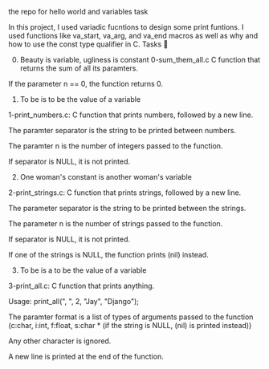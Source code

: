 the repo for hello world and variables task

In this project, I used variadic fucntions to design some print funtions. I used functions like va_start, va_arg, and va_end macros as well as why and how to use the const type qualifier in C.
Tasks 📃

0. Beauty is variable, ugliness is constant
0-sum_them_all.c
 C function that returns the sum of all its paramters.

If the parameter n == 0, the function returns 0.

1. To be is to be the value of a variable



1-print_numbers.c: C function that prints numbers, followed by a new line.

The paramter separator is the string to be printed between numbers.

The paramter n is the number of integers passed to the function.

If separator is NULL, it is not printed.

2. One woman's constant is another woman's variable



2-print_strings.c: C function that prints strings, followed by a new line.

The parameter separator is the string to be printed between the strings.

The parameter n is the number of strings passed to the function.

If separator is NULL, it is not printed.

If one of the strings is NULL, the function prints (nil) instead.

3. To be is a to be the value of a variable



3-print_all.c: C function that prints anything.

Usage: print_all(", ", 2, "Jay", "Django");

The paramter format is a list of types of arguments passed to the function (c:char, i:int, f:float, s:char * (if the string is NULL, (nil) is printed instead))

Any other character is ignored.

A new line is printed at the end of the function.
